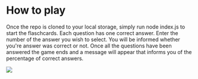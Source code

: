 

# How to play
Once the repo is cloned to your local storage, simply run node index.js to start the flaschcards. Each question has one correct answer. Enter the number of the answer you wish to select. You will be informed whether you're answer was correct or not. Once all the questions have been answered the game ends and a message will appear that informs you of the percentage of correct answers.

![](https://file%2B.vscode-resource.vscode-cdn.net/Users/nick/Documents/GIFS/2022-07-09%2017.20.56.gif?version%3D1657409466697)
